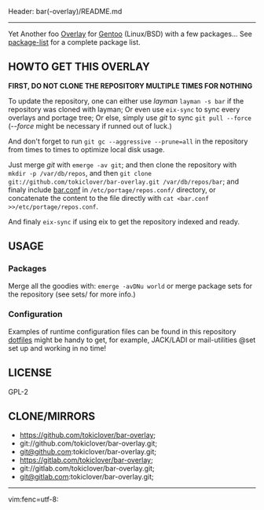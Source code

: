 Header: bar(-overlay)/README.md

---

Yet Another foo [Overlay][1] for [Gentoo][0] (Linux/BSD) with a few packages...
See [package-list](metadata/pkg_desc_index) for a complete package list.

HOWTO GET THIS OVERLAY
----------------------

**FIRST, DO NOT CLONE THE REPOSITORY MULTIPLE TIMES FOR NOTHING**

To update the repository, one can either use *layman* `layman -s bar`
if the repository was cloned with layman; Or even use `eix-sync` to
sync every overlays and portage tree; Or else, simply use *git* to sync
`git pull --force` (*--force* might be necessary if runned out of luck.)

And don't forget to run `git gc --aggressive --prune=all` in the repository from
times to times to optimize local disk usage.

Just merge *git* with `emerge -av git`; and then clone the repository with
`mkdir -p /var/db/repos`, and then
`git clone git://github.com/tokiclover/bar-overlay.git /var/db/repos/bar`;
and finaly include [bar.conf](bar.conf) in `/etc/portage/repos.conf/` directory,
or concatenate the content to the file directly with
`cat <bar.conf >>/etc/portage/repos.conf`.


And finaly `eix-sync` if using eix to get the repository indexed and ready.

USAGE
-----

### Packages

Merge all the goodies with: `emerge -avDNu world`
or merge package sets for the repository (see sets/ for more info.)

### Configuration

Examples of runtime configuration files can be found in this repository
[dotfiles](https://github.com/tokiclover/dotfiles) might be handy to get,
for example, JACK/LADI or mail-utilities @set set up and working in no time!

LICENSE
-------

GPL-2

CLONE/MIRRORS
-------

- https://github.com/tokiclover/bar-overlay;
- git://github.com/tokiclover/bar-overlay.git;
- git@github.com:tokiclover/bar-overlay.git;
- https://gitlab.com/tokiclover/bar-overlay;
- git://gitlab.com/tokiclover/bar-overlay.git;
- git@gitlab.com:tokiclover/bar-overlay.git;

---

[0]: https://gentoo.org
[1]: https://wiki.gentoo.org/wiki/Overlay

vim:fenc=utf-8:
